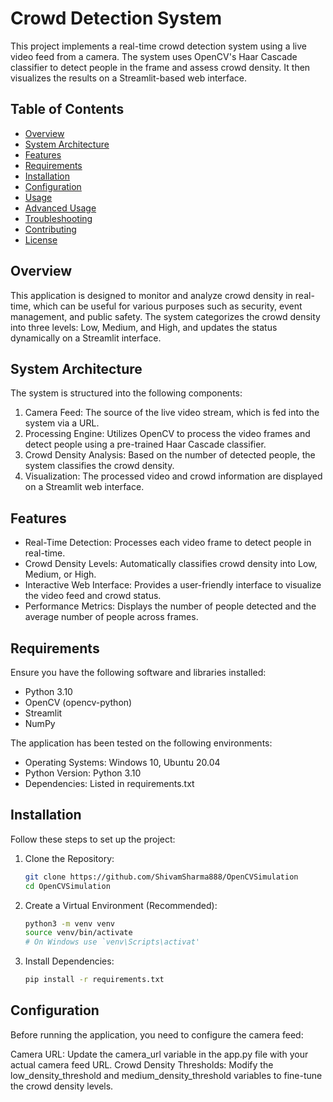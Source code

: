 # Crowd Detection System

This project implements a real-time crowd detection system using a live video feed from a camera. The system uses OpenCV's Haar Cascade classifier to detect people in the frame and assess crowd density. It then visualizes the results on a Streamlit-based web interface.

## Table of Contents
- [Overview](#overview)
- [System Architecture](#system-architecture)
- [Features](#features)
- [Requirements](#requirements)
- [Installation](#installation)
- [Configuration](#configuration)
- [Usage](#usage)
- [Advanced Usage](#advanced-usage)
- [Troubleshooting](#troubleshooting)
- [Contributing](#contributing)
- [License](#license)

## Overview

This application is designed to monitor and analyze crowd density in real-time, which can be useful for various purposes such as security, event management, and public safety. The system categorizes the crowd density into three levels: Low, Medium, and High, and updates the status dynamically on a Streamlit interface.

## System Architecture

The system is structured into the following components:
1. Camera Feed: The source of the live video stream, which is fed into the system via a URL.
2. Processing Engine: Utilizes OpenCV to process the video frames and detect people using a pre-trained Haar Cascade classifier.
3. Crowd Density Analysis: Based on the number of detected people, the system classifies the crowd density.
4. Visualization: The processed video and crowd information are displayed on a Streamlit web interface.

## Features

- Real-Time Detection: Processes each video frame to detect people in real-time.
- Crowd Density Levels: Automatically classifies crowd density into Low, Medium, or High.
- Interactive Web Interface: Provides a user-friendly interface to visualize the video feed and crowd status.
- Performance Metrics: Displays the number of people detected and the average number of people across frames.

## Requirements

Ensure you have the following software and libraries installed:
- Python 3.10
- OpenCV (opencv-python)
- Streamlit
- NumPy

The application has been tested on the following environments:
- Operating Systems: Windows 10, Ubuntu 20.04
- Python Version: Python 3.10
- Dependencies: Listed in requirements.txt

## Installation

Follow these steps to set up the project:

1. Clone the Repository:
   ```bash
   git clone https://github.com/ShivamSharma888/OpenCVSimulation
   cd OpenCVSimulation
   ```
2. Create a Virtual Environment (Recommended):
   ```bash
   python3 -m venv venv
   source venv/bin/activate
   # On Windows use `venv\Scripts\activat'
   ```
3. Install Dependencies:
   ```bash
   pip install -r requirements.txt
   ```

## Configuration
Before running the application, you need to configure the camera feed:

Camera URL: Update the camera_url variable in the app.py file with your actual camera feed URL.
Crowd Density Thresholds: Modify the low_density_threshold and medium_density_threshold variables to fine-tune the crowd density levels.
